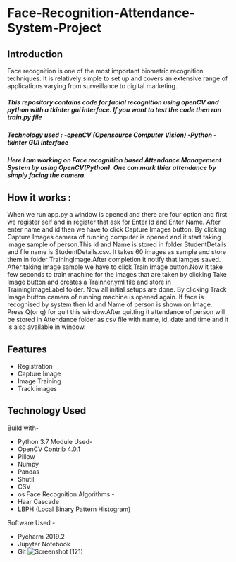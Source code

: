 
# Face-Recognition-Attendance-System-Project

## Introduction
Face recognition is one of the most important biometric recognition techniques. It is relatively simple to set up and covers an extensive range of applications varying from surveillance to digital marketing.

##### This repository contains code for facial recognition using openCV and python with a tkinter gui interface. If you want to test the code then run train.py file

##### Technology used : -openCV (Opensource Computer Vision) -Python -tkinter GUI interface

##### Here I am working on Face recognition based Attendance Management System by using OpenCV(Python). One can mark thier attendance by simply facing the camera.

## How it works :

When we run app.py a window is opened and there are four option and first we register self and in register that ask for Enter Id and Enter Name. After enter name and id then we have to click Capture Images button. By clicking Capture Images camera of running computer is opened and it start taking image sample of person.This Id and Name is stored in folder StudentDetails and file name is StudentDetails.csv. It takes 60 images as sample and store them in folder TrainingImage.After completion it notify that iamges saved. After taking image sample we have to click Train Image button.Now it take few seconds to train machine for the images that are taken by clicking Take Image button and creates a Trainner.yml file and store in TrainingImageLabel folder. Now all initial setups are done. By clicking Track Image button camera of running machine is opened again. If face is recognised by system then Id and Name of person is shown on Image. Press Q(or q) for quit this window.After quitting it attendance of person will be stored in Attendance folder as csv file with name, id, date and time and it is also available in window.

## Features
  * Registration
  * Capture Image
  * Image Training
  * Track images
  
## Technology Used
Build with-
  * Python 3.7
Module Used-
  * OpenCV Contrib 4.0.1
  * Pillow
  * Numpy
  * Pandas
  * Shutil
  * CSV
  * os
Face Recognition Algorithms -
  * Haar Cascade
  * LBPH (Local Binary Pattern Histogram)
  
Software Used -

  * Pycharm 2019.2
  * Jupyter Notebook
  * Git
![Screenshot (121)](https://user-images.githubusercontent.com/46602864/126309688-146dfbd3-090c-4510-ab47-39eee2d77876.png)

